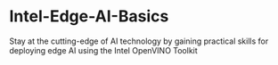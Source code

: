 # Intel-Edge-AI-Basics
Stay at the cutting-edge of AI technology by gaining practical skills for deploying edge AI using the Intel OpenVINO Toolkit
